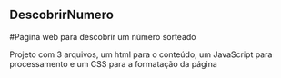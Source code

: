 ## DescobrirNumero
#Pagina web para descobrir um número sorteado

Projeto com 3 arquivos, um html para o conteúdo, um JavaScript para processamento e um CSS para a formatação da página
